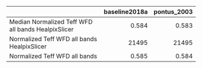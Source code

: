 |                                                    |   baseline2018a |   pontus_2003 |
|:---------------------------------------------------|----------------:|--------------:|
| Median Normalized Teff WFD all bands HealpixSlicer |           0.584 |         0.583 |
| Normalized Teff WFD all bands HealpixSlicer        |       21495     |     21495     |
| Normalized Teff WFD all bands                      |           0.585 |         0.584 |
